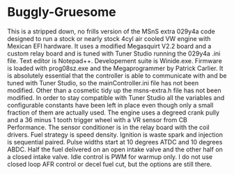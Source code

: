 # Buggly-Gruesome 
This is a stripped down, no frills version of the MSnS extra 029y4a
 code designed to run a stock or nearly stock 4cyl air cooled VW engine
 with Mexican EFI hardware. It uses a modified Megasquirt V2.2 board and a
 custom relay board and is tuned with Tuner Studio running the 029y4a
 .ini file.
 Text editor is Notepad++. Developement suite is Winide.exe. Firmware is
 loaded with prog08sz.exe and the Megaprogrammer by Patrick Carlier.
 It is absolutely essential that the controller is able to communicate
 with and be tuned with Tuner Studio, so the mainController.ini file has
 not been modified. Other than a cosmetic tidy up the msns-extra.h file
 has not been modified. In order to stay compatible with Tuner Studio all
 the variables and configurable constants have been left in place even
 though only a small fraction of them are actually used.
 The engine uses a degreed crank pully and a 36 minus 1 tooth trigger
 wheel with a VR sensor from CB Performance. The sensor conditioner is in
 the relay board with the coil drivers. Fuel strategy is speed density.
 Ignition is waste spark and injection is sequential paired. Pulse widths
start at 10 degrees ATDC and 10 degrees ABDC. Half the fuel delivered on
an open intake valve and the other half on a closed intake valve. Idle
control is PWM for warmup only. I do not use closed loop AFR control or
decel fuel cut, but the options are still there.


